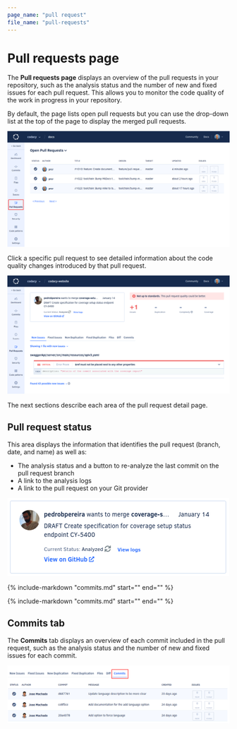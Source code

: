 ```yaml
---
page_name: "pull request"
file_name: "pull-requests"
---
```


# Pull requests page

The **Pull requests page** displays an overview of the pull requests in your repository, such as the analysis status and the number of new and fixed issues for each pull request. This allows you to monitor the code quality of the work in progress in your repository.

By default, the page lists open pull requests but you can use the drop-down list at the top of the page to display the merged pull requests.

![Pull requests page](images/pull-requests.png)<!--TODO Review screenshot, highlight open/merged pull requests selector-->

Click a specific pull request to see detailed information about the code quality changes introduced by that pull request.

![Pull request detail](images/pull-requests-detail.png)<!--TODO Include navigation context-->

The next sections describe each area of the pull request detail page.

## Pull request status

This area displays the information that identifies the pull request (branch, date, and name) as well as:

-   The analysis status and a button to re-analyze the last commit on the pull request branch
-   A link to the analysis logs
-   A link to the pull request on your Git provider

![Pull request status](images/pull-requests-detail-status.png)<!--TODO Replace screenshot-->

{%
    include-markdown "commits.md"
    start="<!--quality-overview-start-->"
    end="<!--quality-overview-end-->"
%}

{%
    include-markdown "commits.md"
    start="<!--tabs-start-->"
    end="<!--tabs-end-->"
%}

## Commits tab

The **Commits** tab displays an overview of each commit included in the pull request, such as the analysis status and the number of new and fixed issues for each commit.

![Commits tab](images/pull-requests-tab-commits.png)
